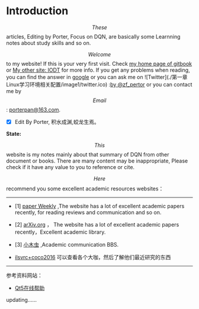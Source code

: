 # Introduction

$$These$$ articles, Editing by Porter, Focus on DQN, are basically some Learnning notes about study skills and so on. 

$$Welcome$$ to my website! If this is your very first visit. Check [my home page of gitbook](https://porter.gitbook.io/deep-learning-series/) or  [My other site: IODT](http://index.porterpan.top/) for more info. If you get any problems when reading, you can find the answer in [google](https://www.google.com) or you can ask me on ![Twitter](./第一章 Linux学习环境相关配置/image1/twitter.ico) :[by @zf_pertor](https://twitter.com/zf_pertor?lang=en) or you can contact me by $$Email$$: porterpan@163.com.  

- [x] Edit By Porter, 积水成渊,蛟龙生焉。

<!-- more -->

**State:**

$$This$$ website is my notes mainly about that summary of DQN from other document or books. There are many content may be inappropriate, Please check if it have any value to you to reference or cite.

<!-- more -->


$$Here$$ recommend you some excellent academic resources websites：

----

- [1] [paper Weekly](http://www.paperweekly.site/rank) ,The website has a lot of excellent academic papers recently, for reading reviews and communication and so on.

- [2] [arXiv.org](https://arxiv.org/) ， The website has a lot of excellent academic papers recently，Excellent academic library.

- [3] [小木虫](http://muchong.com/bbs/) ,Academic communication BBS.

- [ilsvrc+coco2016](http://image-net.org/challenges/ilsvrc+coco2016) 可以查看各个大咖，然后了解他们最近研究的东西
---



参考资料网站：

- [Qt5在线帮助](http://doc.qt.io/qt-5/qboxlayout.html)

updating......

